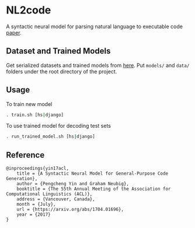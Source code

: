 # NL2code

A syntactic neural model for parsing natural language to executable code [paper](https://arxiv.org/abs/1704.01696). 

## Dataset and Trained Models

Get serialized datasets and trained models from [here](https://drive.google.com/drive/folders/0B14lJ2VVvtmJWEQ5RlFjQUY2Vzg). Put `models/` and `data/` folders under the root directory of the project.

## Usage

To train new model

```bash
. train.sh [hs|django]
```

To use trained model for decoding test sets

```bash
. run_trained_model.sh [hs|django]
```

## Reference

```
@inproceedings{yin17acl,
    title = {A Syntactic Neural Model for General-Purpose Code Generation},
    author = {Pengcheng Yin and Graham Neubig},
    booktitle = {The 55th Annual Meeting of the Association for Computational Linguistics (ACL)},
    address = {Vancouver, Canada},
    month = {July},
    url = {https://arxiv.org/abs/1704.01696},
    year = {2017}
}
```